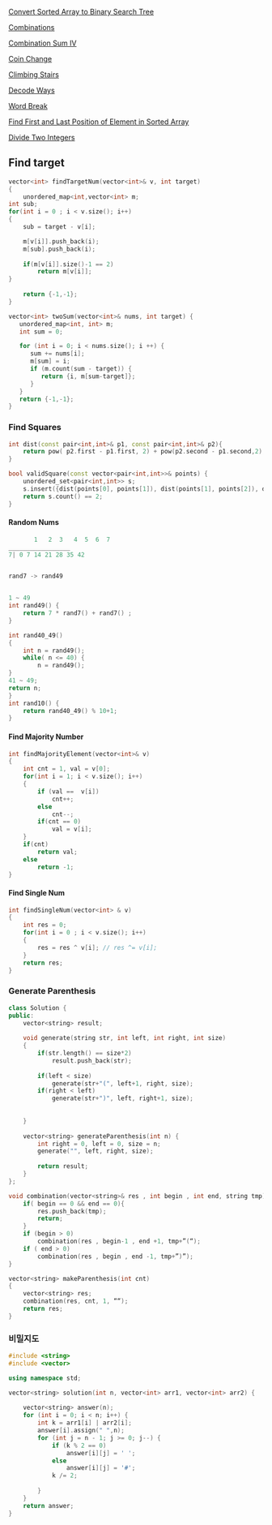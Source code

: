 [Convert Sorted Array to Binary Search Tree](https://leetcode.com/problems/convert-sorted-array-to-binary-search-tree) 



[Combinations](https://leetcode.com/problems/combinations) 

[Combination Sum IV](https://leetcode.com/problems/combination-sum-iv)  



[Coin Change](https://leetcode.com/problems/coin-change) 

[Climbing Stairs](https://leetcode.com/problems/climbing-stairs)

[Decode Ways](https://leetcode.com/problems/decode-ways)

[Word Break](https://leetcode.com/problems/word-break)





[Find First and Last Position of Element in Sorted Array](https://leetcode.com/problems/find-first-and-last-position-of-element-in-sorted-array)





[Divide Two Integers](https://leetcode.com/problems/divide-two-integers) 

## Find target

```c++
vector<int> findTargetNum(vector<int>& v, int target)
{
	unordered_map<int,vector<int> m;
int sub;
for(int i = 0 ; i < v.size(); i++)
{
	sub = target - v[i];

	m[v[i]].push_back(i);
	m[sub].push_back(i);
	
	if(m[v[i]].size()-1 == 2)
		return m[v[i]];
}
	
	return {-1,-1};
}
```



```c++
vector<int> twoSum(vector<int>& nums, int target) {
   unordered_map<int, int> m;
   int sum = 0;

   for (int i = 0; i < nums.size(); i ++) {
      sum += nums[i];
      m[sum] = i;
      if (m.count(sum - target)) {
         return {i, m[sum-target]};
      }         
   }
   return {-1,-1};
}
```



### Find Squares

```c++
int dist(const pair<int,int>& p1, const pair<int,int>& p2){
	return pow( p2.first - p1.first, 2) + pow(p2.second - p1.second,2); 
}

bool validSquare(const vector<pair<int,int>>& points) {
	unordered_set<pair<int,int>> s;
	s.insert({dist(points[0], points[1]), dist(points[1], points[2]), dist(points[2], points[3]), dist(points[0], points[2]), dist(points[0], points[3]), dist(points[1],points[2])});
	return s.count() == 2;
}
```





#### Random Nums

```c++
       1   2  3   4  5  6  7
_________________ 
7| 0 7 14 21 28 35 42


rand7 -> rand49


1 ~ 49
int rand49() {
	return 7 * rand7() + rand7() ;
}

int rand40_49()
{
	int n = rand49();
	while( n <= 40) {
		n = rand49();
}
41 ~ 49;
return n;
}
int rand10() {
	return rand40_49() % 10+1;
}

```





#### Find Majority Number

```c++
int findMajorityElement(vector<int>& v)
{
	int cnt = 1, val = v[0];
	for(int i = 1; i < v.size(); i++)
	{
		if (val ==  v[i])
		 	cnt++;
		else
			cnt--;
		if(cnt == 0)
			val = v[i];
	}
	if(cnt)
		return val;
	else
		return -1;
}
```





#### Find Single Num

```c++
int findSingleNum(vector<int> & v)
{
	int res = 0;
	for(int i = 0 ; i < v.size(); i++)
	{
		res = res ^ v[i]; // res ^= v[i];
	}
	return res;
}
```



### Generate Parenthesis

```c++
class Solution {
public:
    vector<string> result;
    
    void generate(string str, int left, int right, int size)
    {
        if(str.length() == size*2)
            result.push_back(str);
        
        if(left < size)
            generate(str+"(", left+1, right, size);
        if(right < left)
            generate(str+")", left, right+1, size); 
        
        
    }
    
    vector<string> generateParenthesis(int n) {
        int right = 0, left = 0, size = n;
        generate("", left, right, size);        
        
        return result;
    }
};
```



```c++
void combination(vector<string>& res , int begin , int end, string tmp){
	if( begin == 0 && end == 0){
		res.push_back(tmp);
		return;
	}
	if (begin > 0)
		combination(res , begin-1 , end +1, tmp+”(“);
	if ( end > 0)
		combination(res , begin , end -1, tmp+”)”);
}

vector<string> makeParenthesis(int cnt)
{
	vector<string> res;	
	combination(res, cnt, 1, ““);
	return res;
}

```





### 비밀지도

```c++
#include <string>
#include <vector>

using namespace std;

vector<string> solution(int n, vector<int> arr1, vector<int> arr2) {
		
	vector<string> answer(n);
	for (int i = 0; i < n; i++) {
		int k = arr1[i] | arr2[i];
		answer[i].assign(" ",n);
		for (int j = n - 1; j >= 0; j--) {
			if (k % 2 == 0)
				answer[i][j] = ' ';
			else
				answer[i][j] = '#';
			k /= 2;
			
		}
	}
	return answer;
}
```

